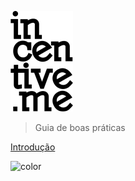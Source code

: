 <!-- background image -->
![](./assets/imgs/cover-logo.png)

> Guia de boas práticas

[Introdução](/README)

<!-- background color -->

![color](#f0f0f0)



